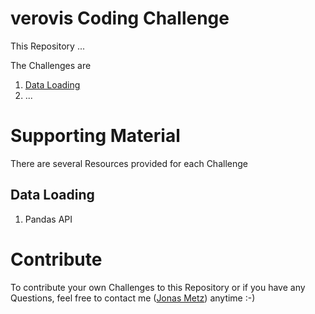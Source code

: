 # verovis Coding Challenge
This Repository ...

The Challenges are
1.  [Data Loading](http://colab.research.google.com/github/Jonas-Metz-verovis/verovis_Coding_Challenge/blob/main/01_Data_Loading.ipynb)
2.  ...

# Supporting Material
There are several Resources provided for each Challenge

## Data Loading
1.  Pandas API

# Contribute
To contribute your own Challenges to this Repository or if you have any Questions, feel free to contact me ([Jonas Metz](mailto:jmetz@verovis.com)) anytime :-)
